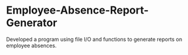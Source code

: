# Employee-Absence-Report-Generator
Developed a program using file I/O and functions to generate reports on employee absences.
